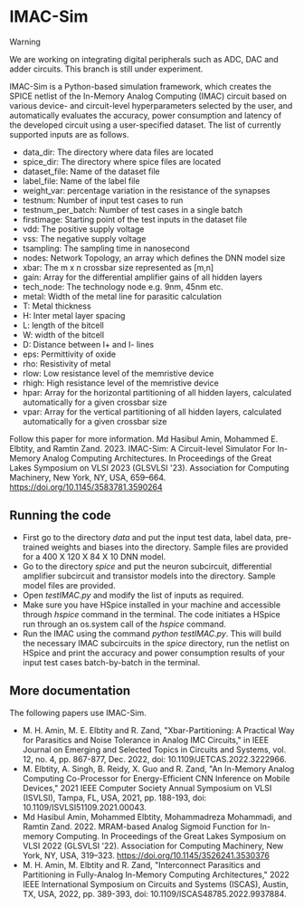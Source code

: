# IMAC-Sim
> [!WARNING]  
> We are working on integrating digital peripherals such as ADC, DAC and adder circuits. This branch is still under experiment.

IMAC-Sim is a Python-based simulation framework, which creates the SPICE netlist of the In-Memory Analog Computing (IMAC) circuit based on various device- and circuit-level hyperparameters selected by the user, and automatically evaluates the accuracy, power consumption and latency of the developed circuit using a user-specified dataset. The list of currently supported inputs are as follows.

- data_dir: The directory where data files are located
- spice_dir: The directory where spice files are located
- dataset_file: Name of the dataset file
- label_file: Name of the label file
- weight_var: percentage variation in the resistance of the synapses
- testnum: Number of input test cases to run
- testnum_per_batch: Number of test cases in a single batch
- firstimage: Starting point of the test inputs in the dataset file
- vdd: The positive supply voltage
- vss: The negative supply voltage
- tsampling: The sampling time in nanosecond
- nodes: Network Topology, an array which defines the DNN model size
- xbar: The m x n crossbar size represented as [m,n]
- gain: Array for the differential amplifier gains of all hidden layers
- tech_node: The technology node e.g. 9nm, 45nm etc.
- metal: Width of the metal line for parasitic calculation
- T: Metal thickness
- H: Inter metal layer spacing
- L: length of the bitcell
- W: width of the bitcell
- D: Distance between I+ and I- lines
- eps: Permittivity of oxide
- rho: Resistivity of metal
- rlow: Low resistance level of the memristive device
- rhigh: High resistance level of the memristive device
- hpar: Array for the horizontal partitioning of all hidden layers, calculated automatically for a given crossbar size
- vpar: Array for the vertical partitioning of all hidden layers, calculated automatically for a given crossbar size

Follow this paper for more information. Md Hasibul Amin, Mohammed E. Elbtity, and Ramtin Zand. 2023. IMAC-Sim: A Circuit-level Simulator For In-Memory Analog Computing Architectures. In Proceedings of the Great Lakes Symposium on VLSI 2023 (GLSVLSI '23). Association for Computing Machinery, New York, NY, USA, 659–664. https://doi.org/10.1145/3583781.3590264

## Running the code
- First go to the directory _data_ and put the input test data, label data, pre-trained weights and biases into the directory. Sample files are provided for a 400 X 120 X 84 X 10 DNN model.
- Go to the directory _spice_ and put the neuron subcircuit, differential amplifier subcircuit and transistor models into the directory. Sample model files are provided.
- Open _testIMAC.py_ and modify the list of inputs as required.
- Make sure you have HSpice installed in your machine and accessible through _hspice_ command in the terminal. The code initiates a HSpice run through an os.system call of the _hspice_ command.
- Run the IMAC using the command _python testIMAC.py_. This will build the necessary IMAC subcircuits in the _spice_ directory, run the netlist on HSpice and print the accuracy and power consumption results of your input test cases batch-by-batch in the terminal.


## More documentation

The following papers use IMAC-Sim.
- M. H. Amin, M. E. Elbtity and R. Zand, "Xbar-Partitioning: A Practical Way for Parasitics and Noise Tolerance in Analog IMC Circuits," in IEEE Journal on Emerging and Selected Topics in Circuits and Systems, vol. 12, no. 4, pp. 867-877, Dec. 2022, doi: 10.1109/JETCAS.2022.3222966.
- M. Elbtity, A. Singh, B. Reidy, X. Guo and R. Zand, "An In-Memory Analog Computing Co-Processor for Energy-Efficient CNN Inference on Mobile Devices," 2021 IEEE Computer Society Annual Symposium on VLSI (ISVLSI), Tampa, FL, USA, 2021, pp. 188-193, doi: 10.1109/ISVLSI51109.2021.00043.
- Md Hasibul Amin, Mohammed Elbtity, Mohammadreza Mohammadi, and Ramtin Zand. 2022. MRAM-based Analog Sigmoid Function for In-memory Computing. In Proceedings of the Great Lakes Symposium on VLSI 2022 (GLSVLSI '22). Association for Computing Machinery, New York, NY, USA, 319–323. https://doi.org/10.1145/3526241.3530376
- M. H. Amin, M. Elbtity and R. Zand, "Interconnect Parasitics and Partitioning in Fully-Analog In-Memory Computing Architectures," 2022 IEEE International Symposium on Circuits and Systems (ISCAS), Austin, TX, USA, 2022, pp. 389-393, doi: 10.1109/ISCAS48785.2022.9937884.

